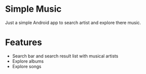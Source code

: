 # Simple Music
Just a simple Android app to search artist and explore there music.

# Features
* Search bar and search result list with musical artists
* Explore albums
* Explore songs
